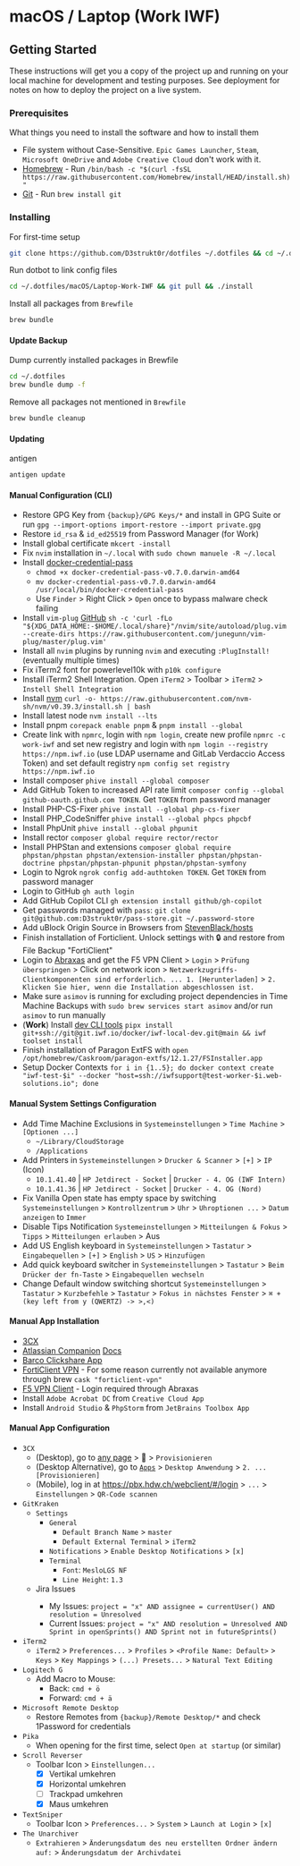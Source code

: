 # macOS / Laptop (Work IWF)

## Getting Started

These instructions will get you a copy of the project up and running on your local machine for development and testing purposes. See deployment for notes on how to deploy the project on a live system.

### Prerequisites

What things you need to install the software and how to install them

* File system without Case-Sensitive. `Epic Games Launcher`, `Steam`, `Microsoft OneDrive` and `Adobe Creative Cloud` don't work with it.
* [Homebrew](https://brew.sh/) - Run `/bin/bash -c "$(curl -fsSL https://raw.githubusercontent.com/Homebrew/install/HEAD/install.sh)"`
* [Git](https://git-scm.com/) - Run `brew install git`

### Installing

For first-time setup

```sh
git clone https://github.com/D3strukt0r/dotfiles ~/.dotfiles && cd ~/.dotfiles/macOS/Laptop-Work-IWF && ./install
```

Run dotbot to link config files

```sh
cd ~/.dotfiles/macOS/Laptop-Work-IWF && git pull && ./install
```

Install all packages from `Brewfile`

```sh
brew bundle
```

#### Update Backup

Dump currently installed packages in Brewfile

```sh
cd ~/.dotfiles
brew bundle dump -f
```

Remove all packages not mentioned in `Brewfile`

```sh
brew bundle cleanup
```

#### Updating

antigen

```sh
antigen update
```

#### Manual Configuration (CLI)

* Restore GPG Key from `{backup}/GPG Keys/*` and install in GPG Suite or run `gpg --import-options import-restore --import private.gpg`
* Restore `id_rsa` & `id_ed25519` from Password Manager (for Work)
* Install global certificate `mkcert -install`
* Fix `nvim` installation in `~/.local` with `sudo chown manuele -R ~/.local`
* Install [docker-credential-pass](https://github.com/docker/docker-credential-helpers/releases/download/v0.7.0/docker-credential-pass-v0.7.0.darwin-amd64)
  * `chmod +x docker-credential-pass-v0.7.0.darwin-amd64`
  * `mv docker-credential-pass-v0.7.0.darwin-amd64 /usr/local/bin/docker-credential-pass`
  * Use `Finder` > Right Click > `Open` once to bypass malware check failing
* Install `vim-plug` [GitHub](https://github.com/junegunn/vim-plug#unix-linux) `sh -c 'curl -fLo "${XDG_DATA_HOME:-$HOME/.local/share}"/nvim/site/autoload/plug.vim --create-dirs https://raw.githubusercontent.com/junegunn/vim-plug/master/plug.vim'`
* Install all `nvim` plugins by running `nvim` and executing `:PlugInstall!` (eventually multiple times)
* Fix iTerm2 font for powerlevel10k with `p10k configure`
* Install iTerm2 Shell Integration. Open `iTerm2` > Toolbar > `iTerm2` > `Instell Shell Integration`
* Install [nvm](https://github.com/nvm-sh/nvm) `curl -o- https://raw.githubusercontent.com/nvm-sh/nvm/v0.39.3/install.sh | bash`
* Install latest node `nvm install --lts`
* Install pnpm `corepack enable pnpm` & `pnpm install --global`
* Create link with `npmrc`, login with `npm login`, create new profile `npmrc -c work-iwf` and set new registry and login with `npm login --registry https://npm.iwf.io` (use LDAP username and GitLab Verdaccio Access Token) and set default registry `npm config set registry https://npm.iwf.io`
* Install composer `phive install --global composer`
* Add GitHub Token to increased API rate limit `composer config --global github-oauth.github.com TOKEN`. Get `TOKEN` from password manager
* Install PHP-CS-Fixer `phive install --global php-cs-fixer`
* Install PHP_CodeSniffer `phive install --global phpcs phpcbf`
* Install PhpUnit `phive install --global phpunit`
* Install rector `composer global require rector/rector`
* Install PHPStan and extensions `composer global require phpstan/phpstan phpstan/extension-installer phpstan/phpstan-doctrine phpstan/phpstan-phpunit phpstan/phpstan-symfony`
* Login to Ngrok `ngrok config add-authtoken TOKEN`. Get `TOKEN` from password manager
* Login to GitHub `gh auth login`
* Add GitHub Copilot CLI `gh extension install github/gh-copilot`
* Get passwords managed with `pass`: `git clone git@github.com:D3strukt0r/pass-store.git ~/.password-store`
* Add uBlock Origin Source in Browsers from [StevenBlack/hosts](https://github.com/StevenBlack/hosts)
* Finish installation of Forticlient. Unlock settings with 🔒 and restore from File Backup "FortiClient"
* Login to [Abraxas](https://uvek.abx-ras.ch/) and get the F5 VPN Client > `Login` > `Prüfung überspringen` > Click on network icon > `Netzwerkzugriffs-Clientkomponenten sind erforderlich. ... 1. [Herunterladen]` > `2. Klicken Sie hier, wenn die Installation abgeschlossen ist.`
* Make sure `asimov` is running for excluding project dependencies in Time Machine Backups with `sudo brew services start asimov` and/or run `asimov` to run manually
* (**Work**) Install [dev CLI tools](https://git.iwf.io/docker/iwf-local-dev) `pipx install git+ssh://git@git.iwf.io/docker/iwf-local-dev.git@main && iwf toolset install`
* Finish installation of Paragon ExtFS with `open /opt/homebrew/Caskroom/paragon-extfs/12.1.27/FSInstaller.app`
* Setup Docker Contexts `for i in {1..5}; do docker context create "iwf-test-$i" --docker "host=ssh://iwfsupport@test-worker-$i.web-solutions.io"; done`

#### Manual System Settings Configuration

* Add Time Machine Exclusions in `Systemeinstellungen` > `Time Machine` > `[Optionen ...]`
  * `~/Library/CloudStorage`
  * `/Applications`
* Add Printers in `Systemeinstellungen` > `Drucker & Scanner` > `[+]` > `IP` (Icon)
  * `10.1.41.40` | `HP Jetdirect - Socket` | `Drucker - 4. OG (IWF Intern)`
  * `10.1.41.36` | `HP Jetdirect - Socket` | `Drucker - 4. OG (Nord)`
* Fix Vanilla Open state has empty space by switching `Systemeinstellungen` > `Kontrollzentrum` > `Uhr` > `Uhroptionen ...` > `Datum anzeigen` to `Immer`
* Disable Tips Notification `Systemeinstellungen` > `Mitteilungen & Fokus` > `Tipps` > `Mitteilungen erlauben` > Aus
* Add US English keyboard in `Systemeinstellungen` > `Tastatur` > `Eingabequellen` > `[+]` > `English` > `US` > `Hinzufügen`
* Add quick keyboard switcher in `Systemeinstellungen` > `Tastatur` > `Beim Drücker der fn-Taste` > `Eingabequellen wechseln`
* Change Default window switching shortcut `Systemeinstellungen` > `Tastatur` > `Kurzbefehle` > `Tastatur` > `Fokus in nächstes Fenster` > `⌘ + (key left from y (QWERTZ) -> >,<)`

#### Manual App Installation

* [3CX](https://pbx.hdw.ch/webclient/api/app/mac)
* [Atlassian Companion](https://update-nucleus.atlassian.com/Atlassian-Companion/291cb34fe2296e5fb82b83a04704c9b4/latest/darwin/x64/Atlassian%20Companion.dmg) [Docs](https://confluence.atlassian.com/doc/install-atlassian-companion-992678880.html)
* [Barco Clickshare App](https://www.barco.com/de/product/clickshare-app)
* [FortiClient VPN](https://www.fortinet.com/support/product-downloads#vpn) - For some reason currently not available anymore through brew `cask "forticlient-vpn"`
* [F5 VPN Client](https://uvek.abx-ras.ch/) - Login required through Abraxas
* Install `Adobe Acrobat DC` from `Creative Cloud App`
* Install `Android Studio` & `PhpStorm` from `JetBrains Toolbox App`

#### Manual App Configuration

* `3CX`
  * (Desktop), go to [any page](https://pbx.hdw.ch/webclient/#/people) > 🍎 > `Provisionieren`
  * (Desktop Alternative), go to [`Apps`](https://pbx.hdw.ch/webclient/#/apps) > `Desktop Anwendung` > `2. ... [Provisionieren]`
  * (Mobile), log in at <https://pbx.hdw.ch/webclient/#/login> > `...` > `Einstellungen` > `QR-Code scannen`
* `GitKraken`
  * `Settings`
    * `General`
      * `Default Branch Name` > `master`
      * `Default External Terminal` > `iTerm2`
    * `Notifications` > `Enable Desktop Notifications` > `[x]`
    * `Terminal`
      * `Font`: `MesloLGS NF`
      * `Line Height`: `1.3`
  * <Project> Jira Issues
    * My Issues: `project = "x" AND assignee = currentUser() AND resolution = Unresolved`
    * Current Issues: `project = "x" AND resolution = Unresolved AND Sprint in openSprints() AND Sprint not in futureSprints()`
* `iTerm2`
  * `iTerm2` > `Preferences...` > `Profiles` > `<Profile Name: Default>` > `Keys` > `Key Mappings` > `(...) Presets...` > `Natural Text Editing`
* `Logitech G`
  * Add Macro to Mouse:
    * Back: `cmd + ö`
    * Forward: `cmd + ä`
* `Microsoft Remote Desktop`
  * Restore Remotes from `{backup}/Remote Desktop/*` and check 1Password for credentials
* `Pika`
  * When opening for the first time, select `Open at startup` (or similar)
* `Scroll Reverser`
  * Toolbar Icon > `Einstellungen...`
    * [x] Vertikal umkehren
    * [x] Horizontal umkehren
    * [ ] Trackpad umkehren
    * [x] Maus umkehren
* `TextSniper`
  * Toolbar Icon > `Preferences...` > `System` > `Launch at Login` > `[x]`
* `The Unarchiver`
  * `Extrahieren` > `Änderungsdatum des neu erstellten Ordner ändern auf:` > `Änderungsdatum der Archivdatei`
